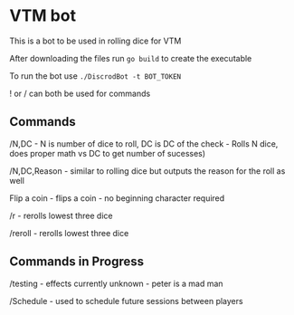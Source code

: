 # VTM bot
This is a bot to be used in rolling dice for VTM

After downloading the files run `go build` to create the executable

To run the bot use `./DiscrodBot -t BOT_TOKEN`

! or / can both be used for commands

## Commands
/N,DC - N is number of dice to roll, DC is DC of the check - Rolls N dice, does proper math vs DC to get number of sucesses)

/N,DC,Reason - similar to rolling dice but outputs the reason for the roll as well

Flip a coin - flips a coin - no beginning character required

/r - rerolls lowest three dice

/reroll - rerolls lowest three dice

## Commands in Progress
/testing - effects currently unknown - peter is a mad man

/Schedule - used to schedule future sessions between players


